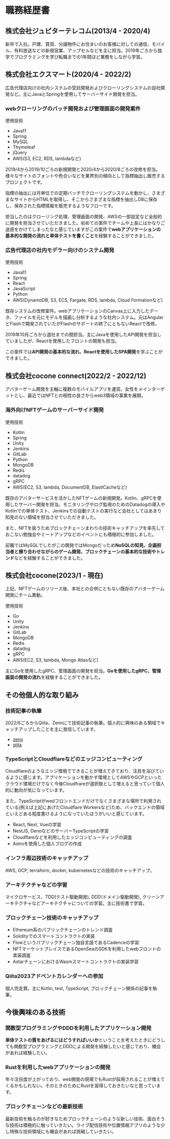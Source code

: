 # 職務経歴書

## 株式会社ジュピターテレコム(2013/4 - 2020/4)

新卒で入社。戸建、賃貸、分譲物件にお住まいのお客様に対しての通信、モバイル、有料放送などの新規営業、アップセルなどを主に担当。2019年ごろから独学でプログラミングを学び転職までの1年間ほど業務をしながら学習。

## 株式会社エクスマート(2020/4 - 2022/2)

広告代理店向けの社内システムの受託開発およびクローリングシステムの自社開発など。主にJavaとSpringを使用してサーバーサイド開発を担当。

### webクローリングのバッチ開発および管理画面の開発案件

使用技術
- Java11
- Spring
- MySQL
- Thymeleaf
- jQuery
- AWS(S3, EC2, RDS, lambdaなど)

2019/4から2019/10ごろの新規開発と2020/4から2020/8ごろの改修を担当。様々なサイトのフォントや色合いなどを業界別の傾向として指標抽出し販売するプロジェクトです。

指標の抽出には月単位での定期バッチでクローリングシステムを動かし、さまざまなサイトからHTMLを取得し、そこからさまざまな指標を抽出しDBに保存し、保存された指標情報を販売するようなフローです。

担当したのはクローリング処理、管理画面の開発、AWSの一部設定など全般的に開発を担当させていただきました。初めての案件でチームや上長にはかなりご迷惑をかけてしまったなと感じていますがこの案件で**webアプリケーションの基本的な開発の流れと単体テストを書くこと**を経験することができました。

### 広告代理店の社内モデラー向けのシステム開発

使用技術
- Java11
- Spring
- React
- JavaScript
- Python
- AWS(DynamoDB, S3, ECS, Fargate, RDS, lambda, Cloud Formationなど)

既存システムの改修案件。webアプリケーションのCanvas上に入力したデータ、ファイルを元にモデルを描画し分析するような社内システム。元はAngularとFlashで開発されていたがFlashのサポートの終了にともないReactで改修。

2019年10月ごろから退社までの間担当。主にJavaを使用したAPI開発を担当していましたが、Reactを使用したフロントの開発も担当。

この案件では**API開発の基本的な流れ、Reactを使用したSPA開発**を学ぶことができました。

## 株式会社cocone connect(2022/2 - 2022/12)

アバターゲーム開発を主軸に複数のモバイルアプリを運営。女性をメインターゲットとし、最近ではNFTとの相性の良さからweb3領域の事業を展開。

### 海外向けNFTゲームのサーバーサイド開発

使用技術
- Kotlin
- Spring
- Unity
- Jenkins
- GitLab
- Python
- MongoDB
- Redis
- datadog
- gRPC
- AWS(EC2, S3, lambda, DocumentDB, ElastiCacheなど)

既存のアバターサービスを活かしたNFTゲームの新規開発。Kotlin、gRPCを使用したサーバー開発を担当。モニタリングやログ監視のためのDatadogの導入やKotlinでの単体テスト、Jenkinsでの自動テストの実行など会社としてはあまり知見のない領域を担当させていただきました。

また、NFTを扱うためブロックチェーンまわりの技術キャッチアップを率先しておこない勉強会やミートアップなどのイベントにも積極的に参加しました。

前職ではMySQLでしたがこの開発ではMongoだっため**NoSQLの知見、企画担当者と擦り合わせながらのゲーム開発、ブロックチェーンの基本的な技術やトレンド**などを経験することができました。

## 株式会社cocone(2023/1 - 現在)

上記、NFTゲームのリリース後、本社との合併にともない既存のアバターゲーム開発にチーム異動。

使用技術
- Go
- Unity
- Jenkins
- GitLab
- MongoDB
- Redis
- datadog
- gRPC
- AWS(EC2, S3, lambda, Mongo Atlasなど)

主にGoを使用したgRPC、管理画面の開発を担当。**Goを使用したgRPC、管理画面の開発の流れ**を経験することができました。

## その他個人的な取り組み

### 技術記事の執筆

2022/6ごろからQiita、Zennにて技術記事の執筆。個人的に興味のある領域でキャッチアップしたことを主に発信しています。

- [zenn](https://zenn.dev/jy8752)
- [qiita](https://qiita.com/JY8752)

### TypeScriptとCloudflareなどのエッジコンピューティング

Cloudflareのようなエッジ環境でできることが増えてきており、注目を浴びているように感じます。アプリケーションを動かす環境としてAWSやGCPといったクラウド環境だけでなく今後Cloudfrareが選択肢として増えると思っていて個人的に動向が気になっています。

また、TypeScriptがwedフロントエンドだけでなくさまざまな場所で利用されている(例えば上記にあげたCloudflare Workersなど)ため、バックエンドの領域といえどある程度書けるようになっていたほうがいいと感じています。

- React, Next, Vueの学習
- NestJS, DenoなどのサーバーTypeScriptの学習
- Cloudflareなどを利用したエッジコンピューティングの調査
- Astroを使用した個人ブログの作成

### インフラ周辺技術のキャッチアップ

AWS, GCP, terraform, docker, kubernetesなどの技術のキャッチアップ。

### アーキテクチャなどの学習

マイクロサービス、TDD(テスト駆動開発), DDD(ドメイン駆動開発), クリーンアーキテクチャなどアーキテクチャについての学習。主に技術書で学習。

### ブロックチェーン技術のキャッチアップ

- Ethereum系のパブリックチェーンのトレンド調査
- Solidityでのスマートコントラクトの実装
- Flowというパブリックチェーン独自言語であるCadenceの学習
- NFTマーケットプレイスであるOpenSeaのSDKを利用したwebフロントの実装調査
- AstarチェーンにおけるWasmスマートコントラクトの実装学習

### Qiita2023アドベントカレンダーへの参加

個人完走賞。主にKotlin, test, TypeScript, ブロックチェーン関係の記事を執筆。

## 今後興味のある技術

### 関数型プログラミングやDDDを利用したアプリケーション開発

**単体テストの質をあげるにはどうすればいいか**ということを考えたときにどうしても関数型プログラミングとDDDによる開発を経験したいと感じており、機会があれば経験したい。

### Rustを利用したwebアプリケーションの開発

年々注目度が上がっており、web開発の現場でもRustが採用されることが増えてくるかもしれない。そのときのためにRustを習得しておきたいなと思っています。

### ブロックチェーンなどの最新技術

最新技術を触るのが好きなためブロックチェーンのような新しい技術、面白そうな技術は積極的に触っていきたい。ライブ配信技術や位置情報アプリのような少し特殊な技術領域にも機会があれば挑戦していきたい。